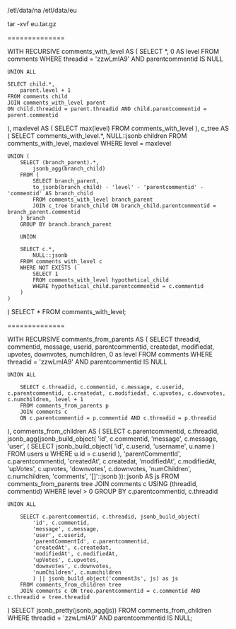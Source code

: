 /etl/data/na
/etl/data/eu

tar -xvf eu.tar.gz

==============

WITH RECURSIVE comments_with_level AS (
	SELECT *,
		0 AS level
	FROM comments
	WHERE threadid = 'zzwLmIA9' AND parentcommentid IS NULL

	UNION ALL

	SELECT child.*,
		parent.level + 1
	FROM comments child
	JOIN comments_with_level parent
	ON child.threadid = parent.threadid AND child.parentcommentid = parent.commentid
),
maxlevel AS (
	SELECT max(level) FROM comments_with_level
),
c_tree AS (
	SELECT comments_with_level.*,
		NULL::jsonb children
	FROM comments_with_level, maxlevel
	WHERE level = maxlevel

	UNION (
		SELECT (branch_parent).*,
			jsonb_agg(branch_child)
		FROM (
			SELECT branch_parent,
			to_jsonb(branch_child) - 'level' - 'parentcommentid' - 'commentid' AS branch_child
			FROM comments_with_level branch_parent
			JOIN c_tree branch_child ON branch_child.parentcommentid = branch_parent.commentid
		) branch
		GROUP BY branch.branch_parent

		UNION

		SELECT c.*,
			NULL::jsonb
		FROM comments_with_level c
		WHERE NOT EXISTS (
			SELECT 1
			FROM comments_with_level hypothetical_child
			WHERE hypothetical_child.parentcommentid = c.commentid
		)
	)
)
SELECT *
FROM comments_with_level;

==============

WITH RECURSIVE comments_from_parents AS (
		SELECT threadid, commentid, message, userid, parentcommentid, createdat, modifiedat, upvotes, downvotes, numchildren, 0 as level
		FROM comments
		WHERE threadid = 'zzwLmIA9' AND parentcommentid IS NULL

	UNION ALL

		SELECT c.threadid, c.commentid, c.message, c.userid, c.parentcommentid, c.createdat, c.modifiedat, c.upvotes, c.downvotes, c.numchildren, level + 1
		FROM comments_from_parents p
		JOIN comments c
		ON c.parentcommentid = p.commentid AND c.threadid = p.threadid
),
comments_from_children AS (
		SELECT c.parentcommentid, c.threadid, jsonb_agg(jsonb_build_object(
			'id', c.commentid,
			'message', c.message,
			'user', (
				SELECT jsonb_build_object(
					'id', c.userid,
					'username', u.name
				)
				FROM users u
				WHERE u.id = c.userid
			),
			'parentCommentId', c.parentcommentid,
			'createdAt', c.createdat,
			'modifiedAt', c.modifiedAt,
			'upVotes', c.upvotes,
			'downvotes', c.downvotes,
			'numChildren', c.numchildren,
			'comments', '[]'::jsonb
		))::jsonb AS js
		FROM comments_from_parents tree
		JOIN comments c USING (threadid, commentid)
		WHERE level > 0
		GROUP BY c.parentcommentid, c.threadid

	UNION ALL

		SELECT c.parentcommentid, c.threadid, jsonb_build_object(
			'id', c.commentid,
			'message', c.message,
			'user', c.userid,
			'parentCommentId', c.parentcommentid,
			'createdAt', c.createdat,
			'modifiedAt', c.modifiedAt,
			'upVotes', c.upvotes,
			'downvotes', c.downvotes,
			'numChildren', c.numchildren
			) || jsonb_build_object('comment3s', js) as js
		FROM comments_from_children tree
		JOIN comments c ON tree.parentcommentid = c.commentid AND c.threadid = tree.threadid
)
SELECT jsonb_pretty(jsonb_agg(js))
FROM comments_from_children
WHERE threadid = 'zzwLmIA9' AND parentcommentid IS NULL;